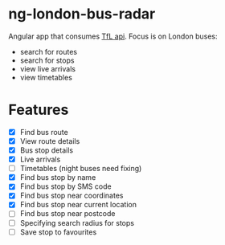 # ng-london-bus-radar

Angular app that consumes [TfL api](https://api-portal.tfl.gov.uk/).
Focus is on London buses:

- search for routes
- search for stops
- view live arrivals
- view timetables

# Features

- [x] Find bus route
- [x] View route details
- [x] Bus stop details
- [x] Live arrivals
- [ ] Timetables (night buses need fixing)
- [x] Find bus stop by name
- [x] Find bus stop by SMS code
- [x] Find bus stop near coordinates
- [x] Find bus stop near current location
- [ ] Find bus stop near postcode
- [ ] Specifying search radius for stops
- [ ] Save stop to favourites
